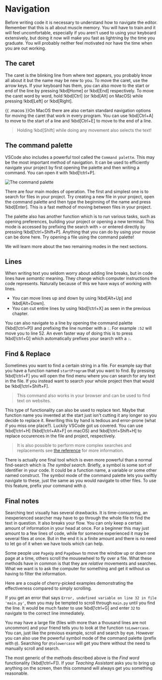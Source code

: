 # Navigation

Before writing code it is necessary to understand how to navigate the editor. Remember that this is all about muscle memory. You will have to train and it will feel uncomfortable, especially if you aren't used to using your keyboard extensively, but doing it now will make you fast as lightning by the time you graduate. You will probably neither feel motivated nor have the time when you are out working.

## The caret

The caret is the blinking line from where text appears, you probably know all about it but the name may be new to you. To move the caret, use the arrow keys. If your keyboard has them, you can also move to the start or end of the line by pressing !kbd[Home] or !kbd[End] respectively. To move the caret word by word, hold !kbd[Ctrl] (or !kbd[Alt] on MacOS) while pressing !kbd[Left] or !kbd[Right].

{{ .macos }}On MacOS there are also certain standard navigation options for moving the caret that work in every program. You can use !kbd[Ctrl+A] to move to the start of a line and !kbd[Ctrl+E] to move to the end of a line.

> Holding !kbd[Shift] while doing any movement also selects the text!

## The command palette

VSCode also includes a powerful tool called the `Command palette`. This may be the most important method of navigation. It can be used to efficiently navigate your project by first opening the palette and then writing a command. You can open it with !kbd[!ctrl+P].

![The command palette](/Assets/editor/palette.png)

There are four main modes of operation. The first and simplest one is to search for files in your project. Try creating a new file in your project, open the command palette and then type the beginning of the name and press !kbd[Enter]. This is a fast method of moving between files in your project.

The palette also has another function which is to run various tasks, such as opening preferences, building your project or opening a new terminal. This mode is accessed by prefixing the search with `>` or entered directly by pressing !kbd[!ctrl+Shift+P]. Anything that you can do by using your mouse can be done here. Try opening a file using the command palette!

We will learn more about the two remaining modes in the next sections.

## Lines

When writing text you seldom worry about adding line breaks, but in code lines have _semantic_ meaning. They change which computer instructions the code represents. Naturally because of this we have ways of working with lines.

- You can move lines up and down by using !kbd[Alt+Up] and !kbd[Alt+Down].
- You can cut entire lines by using !kbd[!ctrl+X] as seen in the previous chapter.

You can also navigate to a line by opening the command palette (!kbd[!ctrl+P]) and prefixing the line number with a `:`. For example `:52` will move you to line 52. An even faster way of doing this is to press !kbd[!ctrl+G] which automatically prefixes your search with a `:`.

## Find & Replace

Sometimes you want to find a certain string in a file. For example say that you have a function named `startProgram` that you want to find. By pressing !kbd[!ctrl+F] you will open the find menu where you can search for any text in the file. If you instead want to search your whole project then that would be !kbd[!ctrl+Shift+F].

> This command also works in your browser and can be used to find text on websites.

This type of functionality can also be used to replace text. Maybe that function name you invented at the start just isn't cutting it any longer so you decide to replace it. Rewriting this by hand is tedious and error-prone (what if you miss one place?). Luckily VSCode got us covered. You can use !kbd[!ctrl+H] (!kbd[!ctrl+Alt+F] on macOS) and !kbd[!ctrl+Shift+H] to replace occurences in the file and project, respectively.

> It is also possible to perform more complex searches and replacements see [the reference](https://docs.microsoft.com/en-us/visualstudio/ide/finding-and-replacing-text?view=vs-2022) for more information.

There is actually one final tool which is even more powerful than a normal find-search which is _The symbol search_. Briefly, a symbol is some sort of identifier in your code. It could be a function name, a variable or some other named construct. The symbol mode of the command palette lets you swiftly navigate to these, just the same as you would navigate to other files. To use this feature, prefix your command with `@`.

## Final notes

Searching text visually has several drawbacks. It is time-consuming, an inexperienced searcher may have to go through the whole file to find the text in question. It also breaks your flow. You can only keep a certain amount of information in your head at once. For a beginner this may just amount to a few lines of code, while for someone experienced it may be several files at once. But in the end it is a finite amount and there is no need to let go of it when we have tools which can help.

Some people use `PageUp` and `PageDown` to move the window up or down one page at a time, others scroll the mousewheel to fly over a file. What these methods have in common is that they are _relative_ movements and searches. What we want is to ask the computer for something and get it without us having to filter the information.

Here are a couple of cherry-picked examples demonstrating the effectiveness compared to simply scrolling.

If you get an error that says `Error, undefined variable on line 32 in file 'main.py'`, then you may be tempted to scroll through `main.py` until you find the line. It would be much faster to use !kbd[!ctrl+G] and enter `32` to navigate to the correct line immediately.

You may have a large file (files with more than a thousand lines are not uncommon) and your friend tells you to look at the function `toLowercase`. You can, just like the previous example, scroll and search by eye. However you can also use the powerful symbol mode of the command palette (prefix with `@`). Searching for `@tolowercase` will get you there without the need to manually scroll and search.

The most generic of the methods described above is the _Find word_ functionality (!kbd[!ctrl+F]). If your _Teaching Assistant_ asks you to bring up anything on the screen, then this command will always get you something reasonable.
